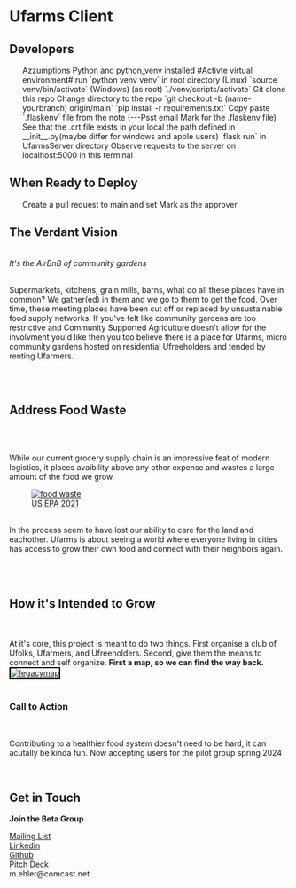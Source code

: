 <h1> Ufarms Client </h1>

<h2>Developers</h2>

<ol>
    Azzumptions Python and python_venv installed
    #Activte virtual environment#
    run `python venv venv` in root directory
    (Linux) `source venv/bin/activate` (Windows) (as root) `./venv/scripts/activate` 
    Git clone this repo
    Change directory to the repo
    `git checkout -b (name-yourbranch) origin/main`
    `pip install -r requirements.txt`
    Copy paste `.flaskenv` file from the note (---Psst email Mark for the .flaskenv file)
    See that the .crt file exists in your local the path defined in __init__.py(maybe differ for windows and apple users)
    `flask run` in UfarmsServer directory
    Observe requests to the server on localhost:5000 in this terminal
</ol>

<h2>When Ready to Deploy</h2>
<ol>
    Create a pull request to main and set Mark as the approver
</ol>

<h2> The Verdant Vision </h2>
<br>
<i>It's the AirBnB of community gardens</i>
<br>
<br>
    <p>Supermarkets, kitchens, grain mills, barns, what do all these places have in common?  We gather(ed) in them and we go to them to get the food.  Over time, these meeting places have been cut off or replaced by unsustainable food supply networks.  If you've felt like community gardens are too restrictive and Community Supported Agriculture doesn't allow for the involvment you'd like then you too believe there is a place for Ufarms, micro community gardens hosted on residential Ufreeholders and tended by renting Ufarmers.</p>
<br>
<br>
<h2> Address Food Waste </h2>
<br>
<br>
    <p>
      While our current grocery supply chain is an impressive feat of modern logistics, it places avaibility above any other expense and wastes a large amount of the food we grow.
    <figure>
    <a href="https://imgur.com/pDNLKEg"><img src="https://i.imgur.com/pDNLKEg.png" title="food waste" /></a>
    <figcaption style="font-size: smallest;">
        <a href="https://19january2021snapshot.epa.gov/facts-and-figures-about-materials-waste-and-recycling/food-material-specific-data_.html" target="_blank">
        US EPA 2021
        </a>
    </figcaption>
    <br>
    </figure>
    In the process seem to have lost our ability to care for the land and eachother.  Ufarms is about seeing a world where everyone living in cities has access to grow their own food and connect with their neighbors again.
    </p>
<br>
<br>

<h2> How it's Intended to Grow </h2>
<br>
<br>
    <body> At it's core, this project is meant to do two things. First organise a club of Ufolks, Ufarmers, and Ufreeholders.  Second, give them the means to connect and self organize.  <b>First a map, so we can find the way back.</b>
    <a href="https://imgur.com/aNEB4nB"><img src="https://i.imgur.com/aNEB4nB.jpg" title="legacymap" style="border: 2px solid #000;">
    </a>
<br>
<br>
<h3> Call to Action </h3>
    <br>
    <p>Contributing to a healthier food system doesn't need to be hard, it can acutally be kinda fun.  Now accepting users for the pilot group spring 2024</p>
    <br>
<h2> Get in Touch </h2>
<p><b>Join the Beta Group</b></p>
    <a href="https://docs.google.com/forms/d/e/1FAIpQLSdMcVM9-m9wIySnytV_PTfDHVxrya5ecNSrDL7TunFNzehZYw/viewform?embedded=true"> Mailing List </a> 
    <br>
    <a class="btn btn-default" href="https://www.linkedin.com/in/mark-ehler-85052548/"> Linkedin</a>
    <br>
    <a class="btn btn-default" href="https://github.com/MarkEhler"> Github</a>
    <br>
    <a href=https://docs.google.com/presentation/d/1bF0ru69BrEYHOdPwkBiLD7mMGAEtza1ch3sJD5EorDU/edit?usp=sharing>Pitch Deck </a>
    <br>
    <a> <span class="hidden"> m.ehler@comcast.net </span></a>